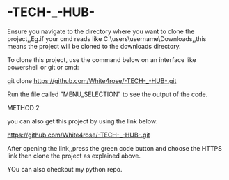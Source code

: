# -TECH-_-HUB-

Ensure you navigate to the directory where you want to clone the project,,Eg.if your cmd reads like C:\users\username\Downloads,,this 
means the project will be cloned to the downloads directory.

To clone this project, use the command below on an interface like powershell or git or cmd:

git clone https://github.com/White4rose/-TECH-_-HUB-.git

Run the file called "MENU_SELECTION" to see the output of the code.


  METHOD 2

you can also get this project by using the link below:

https://github.com/White4rose/-TECH-_-HUB-.git

After opening the link,,press the green code button and choose the HTTPS link then clone the project as explained above.

YOu can also checkout my python repo.

